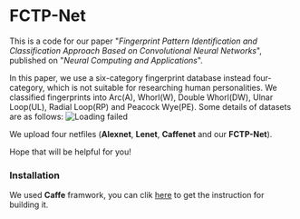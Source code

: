 # FCTP-Net

This is a code for our paper "*Fingerprint Pattern Identification and Classification Approach Based on Convolutional Neural Networks*", published on "*Neural Computing and Applications*".

In this paper, we use a six-category fingerprint database instead four-category, which is not suitable for researching human personalities. We classified fingerprints into Arc(A), Whorl(W), Double Whorl(DW), Ulnar Loop(UL), Radial Loop(RP) and Peacock Wye(PE). Some details of datasets are as follows:
![Loading failed](C:\Users\Administrator\Desktop\1567746772(1).jpg)

We upload four netfiles (**Alexnet**, **Lenet**, **Caffenet** and our **FCTP-Net**). 

Hope that will be helpful for you!

### Installation

We used **Caffe** framwork, you can clik [here](https://github.com/BVLC/caffe) to get the instruction for building it.
